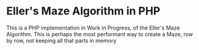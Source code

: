 Eller's Maze Algorithm in PHP
=============================

This is a PHP implementation in Work in Progress, of the Eller's Maze Algorithm.
This is perhaps the most performant way to create a Maze, row by row, not keeping
all that parts in memory
